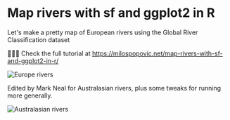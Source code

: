 # Map rivers with sf and ggplot2 in R

Let's make a pretty map of European rivers using the Global River Classification dataset

🧑🏼‍💻 Check the full tutorial at 
https://milospopovic.net/map-rivers-with-sf-and-ggplot2-in-r/

![Europe rivers](https://github.com/milos-agathon/map-rivers-with-sf-and-ggplot2-in-R/blob/main/photo1.png?raw=true)


Edited by Mark Neal for Australasian rivers, plus some tweaks for running more generally.

![Australasian rivers]()
